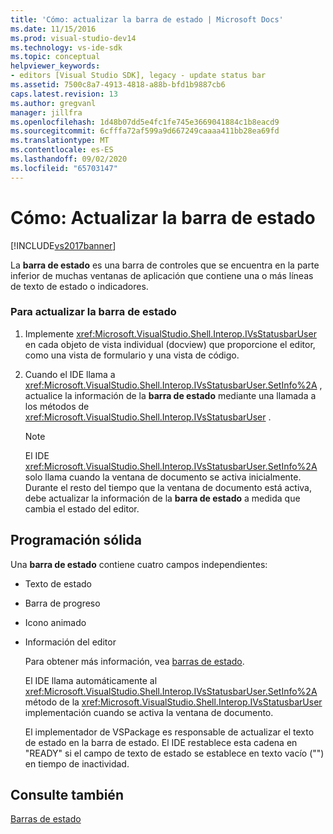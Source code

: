 ```yaml
---
title: 'Cómo: actualizar la barra de estado | Microsoft Docs'
ms.date: 11/15/2016
ms.prod: visual-studio-dev14
ms.technology: vs-ide-sdk
ms.topic: conceptual
helpviewer_keywords:
- editors [Visual Studio SDK], legacy - update status bar
ms.assetid: 7500c8a7-4913-4818-a88b-bfd1b9887cb6
caps.latest.revision: 13
ms.author: gregvanl
manager: jillfra
ms.openlocfilehash: 1d48b07dd5e4fc1fe745e3669041884c1b8eacd9
ms.sourcegitcommit: 6cfffa72af599a9d667249caaaa411bb28ea69fd
ms.translationtype: MT
ms.contentlocale: es-ES
ms.lasthandoff: 09/02/2020
ms.locfileid: "65703147"
---
```

# <a name="how-to-update-the-status-bar"></a>Cómo: Actualizar la barra de estado
[!INCLUDE[vs2017banner](../includes/vs2017banner.md)]

La **barra de estado** es una barra de controles que se encuentra en la parte inferior de muchas ventanas de aplicación que contiene una o más líneas de texto de estado o indicadores.  
  
### <a name="to-update-the-status-bar"></a>Para actualizar la barra de estado  
  
1. Implemente <xref:Microsoft.VisualStudio.Shell.Interop.IVsStatusbarUser> en cada objeto de vista individual (docview) que proporcione el editor, como una vista de formulario y una vista de código.  
  
2. Cuando el IDE llama a <xref:Microsoft.VisualStudio.Shell.Interop.IVsStatusbarUser.SetInfo%2A> , actualice la información de la **barra de estado** mediante una llamada a los métodos de <xref:Microsoft.VisualStudio.Shell.Interop.IVsStatusbarUser> .  
  
    > [!NOTE]
    > El IDE <xref:Microsoft.VisualStudio.Shell.Interop.IVsStatusbarUser.SetInfo%2A> solo llama cuando la ventana de documento se activa inicialmente. Durante el resto del tiempo que la ventana de documento está activa, debe actualizar la información de la **barra de estado** a medida que cambia el estado del editor.  
  
## <a name="robust-programming"></a>Programación sólida  
 Una **barra de estado** contiene cuatro campos independientes:  
  
- Texto de estado  
  
- Barra de progreso  
  
- Icono animado  
  
- Información del editor  
  
  Para obtener más información, vea [barras de estado](https://msdn.microsoft.com/library/fcbc5029-1aab-4e14-adf7-419038a4935e).  
  
  El IDE llama automáticamente al <xref:Microsoft.VisualStudio.Shell.Interop.IVsStatusbarUser.SetInfo%2A> método de la <xref:Microsoft.VisualStudio.Shell.Interop.IVsStatusbarUser> implementación cuando se activa la ventana de documento.  
  
  El implementador de VSPackage es responsable de actualizar el texto de estado en la barra de estado. El IDE restablece esta cadena en "READY" si el campo de texto de estado se establece en texto vacío ("") en tiempo de inactividad.  
  
## <a name="see-also"></a>Consulte también  
 [Barras de estado](https://msdn.microsoft.com/library/fcbc5029-1aab-4e14-adf7-419038a4935e)
